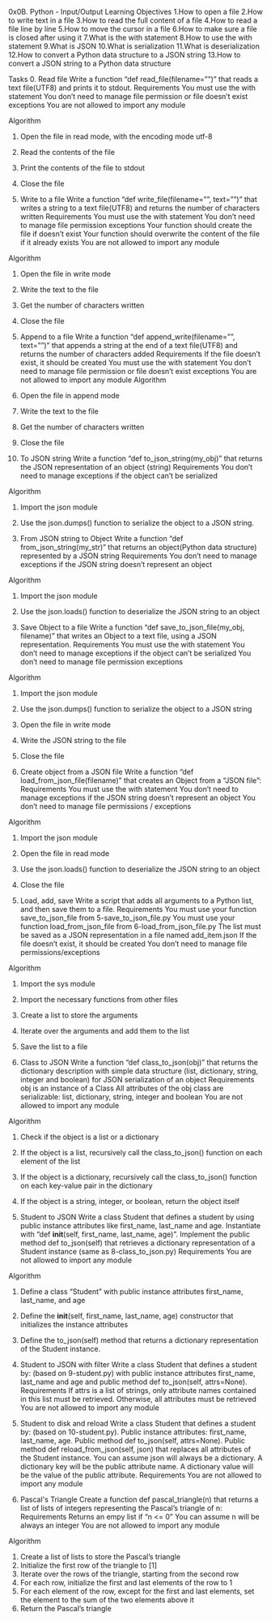 0x0B. Python - Input/Output
Learning Objectives
1.How to open a file
2.How to write text in a file
3.How to read the full content of a file
4.How to read a file line by line 
5.How to move the cursor in a file
6.How to make sure a file is closed after using it
7.What is the with statement
8.How to use the with statement
9.What is JSON
10.What is serialization
11.What is deserialization
12.How to convert a Python data structure to a JSON string
13.How to convert a JSON string to a Python data structure

Tasks
0. Read file
Write a function “def read_file(filename=””)” that reads a text file(UTF8) and prints it to stdout.
Requirements
You must use the with statement
You don’t need to manage file permission or file doesn’t exist exceptions
You are not allowed to import any module

Algorithm
1. Open the file in read mode, with the encoding mode utf-8
2. Read the contents of the file
3. Print the contents of the file to stdout
4. Close the file

1. Write to a file
Write a function “def write_file(filename=””, text=””)” that writes a string to a text file(UTF8) and returns the number of characters written
Requirements
You must use the with statement
You don’t need to manage file permission exceptions
Your function should create the file if doesn’t exist
Your function should overwrite the content of the file if it already exists
You are not allowed to import any module

Algorithm
1. Open the file in write mode
2. Write the text to the file
3. Get the number of characters written
4. Close the file


2. Append to a file
Write a function “def append_write(filename=””, text=””)” that appends a string at the end of a text file(UTF8) and returns the number of characters added
Requirements
If the file doesn’t exist, it should be created
You must use the with statement
You don’t need to manage file permission or file doesn’t exist exceptions
You are not allowed to import any module
Algorithm
1. Open the file in append mode
2. Write the text to the file
3. Get the number of characters written
4. Close the file


3. To JSON string
Write a function “def to_json_string(my_obj)” that returns the JSON representation of an object (string)
Requirements
You don’t need to manage exceptions if the object can’t be serialized

Algorithm
1. Import the json module
2. Use the json.dumps() function to serialize the object to a JSON string.


4. From JSON string to Object
Write a function “def from_json_string(my_str)” that returns an object(Python data structure) represented by a JSON string
Requirements
You don’t need to manage exceptions if the JSON string doesn’t represent an object

Algorithm
1. Import the json module
2. Use the json.loads() function to deserialize the JSON string to an object


5. Save Object to a file
Write a function “def save_to_json_file(my_obj, filename)” that writes an Object to a text file, using a JSON representation.
Requirements
You must use the with statement
You don’t need to manage exceptions if the object can’t be serialized
You don’t need to manage file permission exceptions

Algorithm
1. Import the json module
2. Use the json.dumps() function to serialize the object to a JSON string
3. Open the file in write mode
4. Write the JSON string to the file
5. Close the file


6. Create object from a JSON file
Write a function “def load_from_json_file(filename)” that creates an Object from a “JSON file”:
Requirements
You must use the with statement
You don’t need to manage exceptions if the JSON string doesn’t represent an object
You don’t need to manage file permissions / exceptions

Algorithm
1. Import the json module
2. Open the file in read mode
3. Use the json.loads() function to deserialize the JSON string to an object
4. Close the file


7. Load, add, save
Write a script that adds all arguments to a Python list, and then save them to a file.
Requirements
You must use your function save_to_json_file from 5-save_to_json_file.py
You must use your function load_from_json_file from 6-load_from_json_file.py
The list must be saved as a JSON representation in a file named add_item.json
If the file doesn’t exist, it should be created
You don’t need to manage file permissions/exceptions

Algorithm
1. Import the sys module
2. Import the necessary functions from other files
3. Create a list to store the arguments
4. Iterate over the arguments and add them to the list
5. Save the list to a file


8. Class to JSON
Write a function “def class_to_json(obj)” that returns the dictionary description with simple data structure (list, dictionary, string, integer and boolean) for JSON serialization of an object
Requirements
obj is an instance of a Class
All attributes of the obj class are serializable: list, dictionary, string, integer and boolean
You are not allowed to import any module

Algorithm
1. Check if the object is a list or a dictionary
2. If the object is a list, recursively call the class_to_json() function on each element of the list
3. If the object is a dictionary, recursively call the class_to_json() function on each key-value pair in the dictionary
4. If the object is a string, integer, or boolean, return the object itself


9. Student to JSON
Write a class Student that defines a student by using public instance attributes like first_name, last_name and age. Instantiate with “def __init__(self, first_name, last_name, age)”. Implement the public method def to_json(self) that retrieves a dictionary representation of a Student instance (same as 8-class_to_json.py)
Requirements
You are not allowed to import any module

Algorithm
1. Define a class “Student” with public instance attributes first_name, last_name, and age
2. Define the __init__(self, first_name, last_name, age) constructor that initializes the instance attributes
3. Define the to_json(self) method that returns a dictionary representation of the Student instance.


10. Student to JSON with filter
Write a class Student that defines a student by: (based on 9-student.py) with public instance attributes first_name, last_name and age and public method def to_json(self, attrs=None).
Requirements
If attrs is a list of strings, only attribute names contained in this list must be retrieved.
Otherwise, all attributes must be retrieved
You are not allowed to import any module


11. Student to disk and reload
Write a class Student that defines a student by: (based on 10-student.py). Public instance attributes: first_name, last_name, age. Public method def to_json(self, attrs=None). Public method def reload_from_json(self, json) that replaces all attributes of the Student instance. You can assume json will always be a dictionary. A dictionary key will be the public attribute name. A dictionary value will be the value of the public attribute.
Requirements
You are not allowed to import any module


12. Pascal's Triangle
Create a function def pascal_triangle(n) that returns a list of lists of integers representing the Pascal’s triangle of n:
Requirements
Returns an empy list if “n <= 0”
You can assume n will be always an integer
You are not allowed to import any module

Algorithm
1. Create a list of lists to store the Pascal’s triangle
2. Initialize the first row of the triangle to [1]
3. Iterate over the rows of the triangle, starting from the second row
4. For each row, initialize the first and last elements of the row to 1
5. For each element of the row, except for the first and last elements, set the element to the sum of the two elements above it
6. Return the Pascal’s triangle

